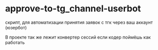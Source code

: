 # approve-to-tg_channel-userbot

скрипт, для автоматизации принятия заявок с тгк через ваш аккаунт (юзербот)

В проекте так же лежит конвертер сессий если кодер поймёшь как работать

